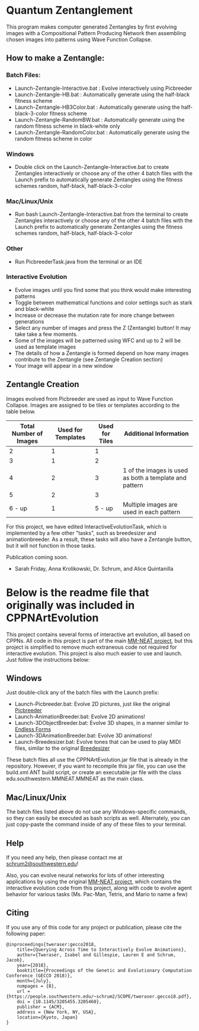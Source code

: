 # Quantum Zentanglement

This program makes computer generated Zentangles by first evolving images with a Compositional Pattern Producing Network then assembling chosen images into patterns using Wave Function Collapse. 

## How to make a Zentangle:
### Batch Files: 
* Launch-Zentangle-Interactive.bat : Evolve interactively using Picbreeder
* Launch-Zentangle-HB.bat : Automatically generate using the half-black fitness scheme
* Launch-Zentangle-HB3Color.bat : Automatically generate using the half-black-3-color fitness scheme
* Launch-Zentangle-RandomBW.bat : Automatically generate using the random fitness scheme in black-white only
* Launch-Zentangle-RandomColor.bat : Automatically generate using the random fitness scheme in color

### Windows 
* Double click on the Launch-Zentangle-Interactive.bat to create Zentangles interactively or choose any of the other 4 batch 		   files with the Launch prefix to automatically generate Zentangles using the fitness schemes random, half-black, half-black-3-color

### Mac/Linux/Unix 
* Run bash Launch-Zentangle-Interactive.bat from the terminal to create Zentangles interactively or choose any of the
  other 4 batch files with the Launch prefix to automatically generate Zentangles using the fitness schemes random, half-black,
  half-black-3-color

### Other
* Run PicbreederTask.java from the terminal or an IDE

### Interactive Evolution
* Evolve images until you find some that you think would make interesting patterns
* Toggle between mathematical functions and color settings such as stark and black-white
* Increase or decrease the mutation rate for more change between generations
* Select any number of images and press the Z (Zentangle) button! It may take take a few moments.
* Some of the images will be patterned using WFC and up to 2 will be used as template images
* The details of how a Zentangle is formed depend on how many images contribute to the Zentangle (see Zentangle Creation section)
* Your image will appear in a new window 

## Zentangle Creation

Images evolved from Picbreeder are used as input to Wave Function Collapse. Images are assigned to be tiles or templates according to the table below.

Total Number of Images | Used for Templates | Used for Tiles | Additional Information
------------- | ------------- | ------------- | --------------------
2 | 1 | 1 |
3 | 1 | 2 |
4 | 2 | 3 | 1 of the images is used as both a template and pattern
5 | 2 | 3 |
6 - up | 1 | 5 - up | Multiple images are used in each pattern

For this project, we have edited InteractiveEvolutionTask, which is implemented by a few other "tasks", such as breedesizer and animationbreeder. As a result, these tasks will also have a Zentangle button, but it will not function in those tasks.

Publication coming soon.

- Sarah Friday, Anna Krolikowski, Dr. Schrum, and Alice Quintanilla

# Below is the readme file that originally was included in CPPNArtEvolution  

This project contains several forms of interactive art evolution, all based on CPPNs. All code in this project is part of the main [MM-NEAT project](https://github.com/schrum2/MM-NEAT), but this project is simplified to remove much extraneous code not required for interactive evolution. This project is also much easier to use and launch. Just follow the instructions below:

## Windows

Just double-click any of the batch files with the Launch prefix:

* Launch-Picbreeder.bat: Evolve 2D pictures, just like the original [Picbreeder](http://picbreeder.org/)
* Launch-AnimationBreeder.bat: Evolve 2D animations!
* Launch-3DObjectBreeder.bat: Evolve 3D shapes, in a manner similar to [Endless Forms](http://endlessforms.com/)
* Launch-3DAnimationBreeder.bat: Evolve 3D animations!
* Launch-Breedesizer.bat: Evolve tones that can be used to play MIDI files, similar to the original [Breedesizer](http://bthj.is/breedesizer/)

These batch files all use the CPPNArtEvolution.jar file that is already in the repository. However, if you want to recompile this jar file, you can use the build.xml ANT build script, or create an executable jar file with the class edu.southwestern.MMNEAT.MMNEAT as the main class.

## Mac/Linux/Unix

The batch files listed above do not use any Windows-specific commands, so they can easily be executed as bash scripts as well. Alternately, you can just copy-paste the command inside of any of these files to your terminal.

## Help

If you need any help, then please contact me at schrum2@southwestern.edu!

Also, you can evolve neural networks for lots of other interesting applications by using the original [MM-NEAT project](https://github.com/schrum2/MM-NEAT), which contains the interactive evolution code from this project, along with code to evolve agent behavior for various tasks (Ms. Pac-Man, Tetris, and Mario to name a few)

## Citing

If you use any of this code for any project or publication, please cite the following paper:

```
@inproceedings{tweraser:gecco2018,
	title={Querying Across Time to Interactively Evolve Animations},
	author={Tweraser, Isabel and Gillespie, Lauren E and Schrum, Jacob},
	year={2018},
	booktitle={Proceedings of the Genetic and Evolutionary Computation Conference (GECCO 2018)},
	month={July},
	numpages = {8},
	url = {https://people.southwestern.edu/~schrum2/SCOPE/tweraser.gecco18.pdf},
	doi = {10.1145/3205455.3205460},
	publisher = {ACM},
	address = {New York, NY, USA},
	location={Kyoto, Japan}
}

```
